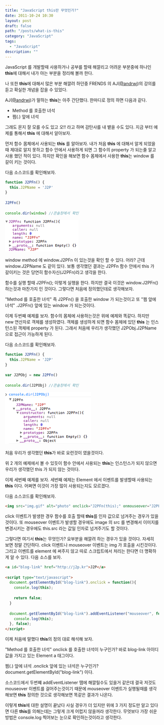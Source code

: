 ```yaml
---
title: "JavaScript this란 무엇인가?"
date: 2011-10-24 10:30
layout: post
draft: false
path: "/posts/what-is-this"
category: "JavaScript"
tags: 
  - "JavaScript"
description: ""  
---
```


JavaScript 를 개발할때 사용하거나 공부를 할때 해깔리고 어려운 부분중에 하나인 <strong>this</strong>에 대해서 내가 아는 부분을 정리해 볼까 한다.

나 또한 <strong>this</strong>에 대해서 많은 부분 해깔려 하던중 FRENDS 의 AJ([@andrwj](https://twitter.com/#!/andrwj 'andrwj'))의 강의를 듣고 확실한 개념을 잡을 수 있었다.

AJ([@andrwj](https://twitter.com/#!/andrwj 'andrwj'))가 말하는 <strong>this</strong>는 아주 간단했다.
한마디로 정의 하면 다음과 같다.

* Method 를 호출한 녀석
* 쩜(.) 앞에 녀석

그래도 몬지 잘 모를 수도 있고 오!! 라고 하며 감탄사를 내 뱉을 수도 있다. 지금 부터 예제를 통해서 <strong>this</strong> 에 대해서 알아보자.

먼저 함수 몸체에서 사용되는 <strong>this</strong> 를 알아보자.
내가 처음 <strong>this</strong> 에 대해서 알게 되었을때 제대로 알지 못하고 함수 안에서 사용하게 되면 그 함수의 property 가 되는줄 알고 사용 했던 적이 있다. 하지만 확인을 해보면 함수 몸체에서 사용한 <strong>this</strong>는 window 를 갈이 키는 것이다.

다음 소스코드를 확인해보자.

```js
function J2PFn() {
  this.J2PName = 'J2P'
}

J2PFn()

console.dir(window) //콘솔창에서 확인
```

![this](./this.png)

window method 에 window.J2PFn 이 있는것을 확인 할 수 있다. 어라? 근데 window.J2PName 도 같이 있다. 보통 생각했던 결과는 J2PFn 함수 안에서 this 가 갈이키는 것은 당연히 함수자신(J2PFn)라고 생각을 한다.

함수를 실행 할때 J2PFn(); 이렇게 실행을 한다. 하지만 결국 이것은 window.J2PFn() 하는것과 마찬가지 인 것이다.
그렇다면 처음에 정의했던데로 생각해보자.

"Method 를 호출한 녀석" 즉 J2PFn() 을 호출한 window 가 되는것이고 또 "쩜 앞에 녀석" .J2PFn() 앞에 있는 window 가 되는것이다.

이제 두번째 예제를 보자. 함수의 몸체에 사용하는것은 위에 예제와 똑같다. 하지만 new 연산자로 객체를 생성하였다.
객체를 생성하게 되면 함수 몸체에 있던 <strong>this</strong> 는 인스턴스된 객체에 property 가 된다.
그래서 처음에 우리가 생각했던 J2PObj.J2PName 으로 접근이 가능하게 된다.

다음 소스코드를 확인해보자.

```js
function J2PFn() {
  this.J2PName = 'J2P'
}

var J2PObj = new J2PFn()

console.dir(J2PObj) //콘솔창에서 확인
```

![this2](./this2.png)

처음 우리가 생각했던 <strong>this</strong>가 바로 요런것이 였을것이다.

위 2 개의 예제에서 볼 수 있듯이 함수 안에서 사용되는 <strong>this</strong>는 인스턴스가 되지 않으면 우리가 생각했던 this 가 되지 않는 것이다.

이제 세번째 예제를 보자. 세번째 예제는 Element 에서 이벤트를 발생할때 사용되는 <strong>this</strong> 이다.
어쩌면 이것이 가장 많이 사용되는지도 모르겠다.

다음 소스코드를 확인해보자.

```html
<img src="img.gif" alt="photo" onclick="J2PFn(this);" onmouseover="J2PFn2(this.src)" />
```

click 이벤트가 발생한 경우 함수를 호출 할때 <strong>this</strong>를 인자 값으로 넘겨주는 경우가 있을것이다.
또 mouseover 이벤트가 발생할 경우에도 image 의 src 를 변경해서 이미지를 변경시키는 경우에도 this.src 라는 값일 인자로 넘겨주기도 할 것이다.

그렇다면 여기서 <strong>this</strong>는 무엇인가? 요부분을 해깔려 하는 경우가 있을 것이다.
자세히 보면 정말 간단하다. click 이벤트나 mouseover 이벤트는 img 가 호출을 시킨것이다. 그리고 이벤트를 element 에 써주지 않고 따로 스크립트에서 처리는 한다면 더 명확하게 알 수 있다. 다음 소스를 보자.

```html
<a id="blog-link" href="http://j2p.kr">J2P</a>

<script type="text/javascript">
  document.getElementById("blog-link").onclick = function(){
  	console.log(this);

  	return false;
  }

  document.getElementById("blog-link").addEventListener("mouseover", function(){
  	console.log(this);
  }, false);
</script>
```

이제 처음에 말했다 <strong>this</strong>의 정의 대로 해석해 보자.

"Method 를 호출한 녀석" onclick 를 호출한 녀석이 누구인가? 바로 blog-link 아이디 값을 가지고 있는 Element a 태그이다.

쩜(.) 앞에 녀석 .onclick 앞에 있는 녀석은 누구인가? document.getElementById("blog-link") 이다.

소스코드에서 두번쨰 addEventListener 땜에 해깔릴수도 있을거 같은데 결국 저것도 mouseover 이벤트를 걸어주는것이기 때문에 mouseover 이벤트가 실행될때를 생각해보면 <strong>this</strong> 정의한 것으로 생각해보면 똑같은 결과가 나온다.

이렇게 <strong>this</strong>에 대한 설명이 끝났다 사실 경우가 더 있지만 위에 3 가지 정도만 알고 있다면 다른 <strong>this</strong>를 의해는데는 그렇게 크게 어렵지 않을꺼라 생각한다. 무엇보다 가장 쉬운 방법은 console.log 찍어보는 눈으로 확인하는것이라고 생각한다.
